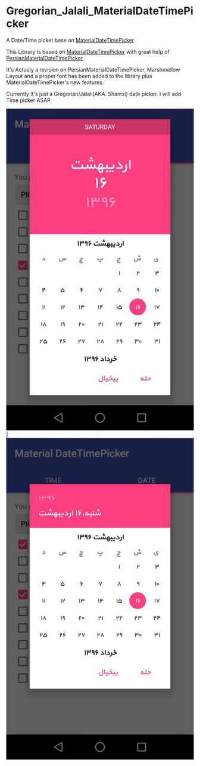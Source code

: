 # Gregorian_Jalali_MaterialDateTimePicker
A Date/Time picket base on [MaterialDateTimePicker](https://github.com/wdullaer/MaterialDateTimePicker)

This Library is based on [MaterialDateTimePicker](https://github.com/wdullaer/MaterialDateTimePicker) with great help of 
[PersianMaterialDateTimePicker](https://github.com/mohamad-amin/PersianMaterialDateTimePicker)

It's Actualy a revision on PersianMaterialDateTimePicker, Marshmellow Layout and a proper font has been added to the library plus 
MaterialDateTimePicker's new features.

Currently it's just a Gregorian/Jalali(AKA. Shamsi) date picker. I will add Time picker ASAP.

![Date Picker](https://github.com/EmbeddedAndMore/Gregorian_Jalali_MaterialDateTimePicker/blob/master/photo1.jpg) | ![Marshmallow Date Picker](https://github.com/EmbeddedAndMore/Gregorian_Jalali_MaterialDateTimePicker/blob/master/photo2.jpg)
